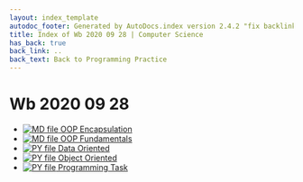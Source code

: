 ```yaml
---
layout: index_template
autodoc_footer: Generated by AutoDocs.index version 2.4.2 "fix backlink text" ⓒ Starwort, 2020
title: Index of Wb 2020 09 28 | Computer Science
has_back: true
back_link: ..
back_text: Back to Programming Practice
---
```


# **Wb 2020 09 28**

- [![MD file](https://img.icons8.com/windows/512/03dac6/regular-document.png) OOP Encapsulation](./OOP_encapsulation.html)
- [![MD file](https://img.icons8.com/windows/512/03dac6/regular-document.png) OOP Fundamentals](./OOP_fundamentals.html)
- [![PY file](https://img.icons8.com/windows/512/03dac6/py.png) Data Oriented](./data_oriented.py)
- [![PY file](https://img.icons8.com/windows/512/03dac6/py.png) Object Oriented](./object_oriented.py)
- [![PY file](https://img.icons8.com/windows/512/03dac6/py.png) Programming Task](./programming_task.py)
